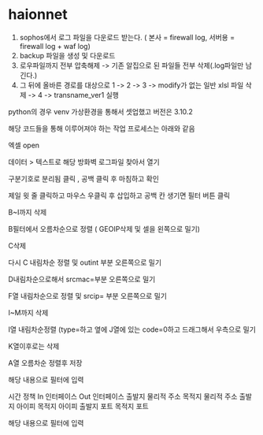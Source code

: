 # haionnet
1. sophos에서 로그 파일을 다운로드 받는다. ( 본사 = firewall log, 서버용 = firewall log + waf log)
2. backup 파일을 생성 및 다운로드
3. 로우파일까지 전부 압축해제 -> 기존 알집으로 된 파일들 전부 삭제(.log파일만 남긴다.)
4. 그 뒤에 올바른 경로를 대상으로 1 -> 2 -> 3 -> modify가 없는 일반 xlsl 파일 삭제 -> 4 -> transname_ver1 실행


python의 경우 venv 가상환경을 통해서 셋업했고 버전은 3.10.2



해당 코드들을 통해 이루어져야 하는 작업 프로세스는 아래와 같음

엑셀 open

데이터 > 텍스트로 해당 방화벽 로그파일 찾아서 열기

구분기호로 분리됨 클릭 , 공백 클릭 후 마침하고 확인

제일 윗 줄 클릭하고 마우스 우클릭 후 삽입하고 공백 칸 생기면 필터 버튼 클릭

B~I까지 삭제

B필터에서 오름차순으로 정렬 ( GEOIP삭제 및 셀을 왼쪽으로 밀기)

C삭제

다시 C 내림차순 정렬 및 outint 부분 오른쪽으로 밀기

D내림차순으로해서 srcmac=부분 오른쪽으로 밀기

F열 내림차순으로 정렬 및 srcip= 부분 오른쪽으로 밀기

I~M까지 삭제

I열 내림차순정렬 (type=하고 옆에 J열에 있는 code=0하고 드래그해서 우측으로 밀기

K열이후로는 삭제

A열 오름차순 정렬후 저장

해당 내용으로 필터에 입력

시간		정책		In 인터페이스		Out 인터페이스	출발지 물리적 주소			목적지 물리적 주소	출발지 아이피			목적지 아이피			출발지 포트	목적지 포트

해당 내용으로 필터에 입력
